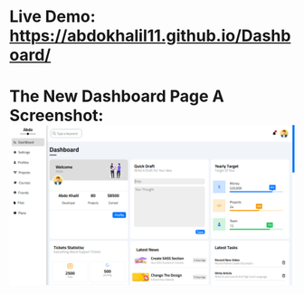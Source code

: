 # Live Demo: https://abdokhalil11.github.io/Dashboard/

# The New Dashboard Page A Screenshot:![new Page](Dashboard.png)
